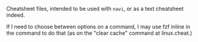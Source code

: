 Cheatsheet files, intended to be used with `navi`, or as a text cheatsheet indeed.

If I need to choose between options on a command, I may use fzf inline in the command to do that (as on the "clear cache" command at linux.cheat.)
